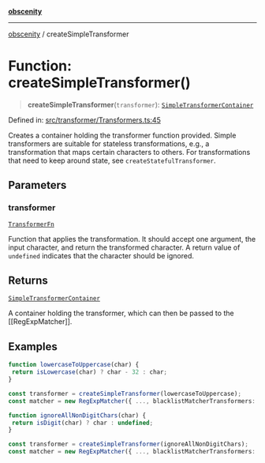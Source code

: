 [**obscenity**](../README.md)

***

[obscenity](../README.md) / createSimpleTransformer

# Function: createSimpleTransformer()

> **createSimpleTransformer**(`transformer`): [`SimpleTransformerContainer`](../interfaces/SimpleTransformerContainer.md)

Defined in: [src/transformer/Transformers.ts:45](https://github.com/jo3-l/obscenity/blob/907e5d7d34bb29e7d66f262535368ae2d124a8eb/src/transformer/Transformers.ts#L45)

Creates a container holding the transformer function provided. Simple
transformers are suitable for stateless transformations, e.g., a
transformation that maps certain characters to others. For transformations
that need to keep around state, see `createStatefulTransformer`.

## Parameters

### transformer

[`TransformerFn`](../type-aliases/TransformerFn.md)

Function that applies the transformation. It should
accept one argument, the input character, and return the transformed
character. A return value of `undefined` indicates that the character should
be ignored.

## Returns

[`SimpleTransformerContainer`](../interfaces/SimpleTransformerContainer.md)

A container holding the transformer, which can then be passed to the
[[RegExpMatcher]].

## Examples

```typescript
function lowercaseToUppercase(char) {
 return isLowercase(char) ? char - 32 : char;
}

const transformer = createSimpleTransformer(lowercaseToUppercase);
const matcher = new RegExpMatcher({ ..., blacklistMatcherTransformers: [transformer] });
```

```typescript
function ignoreAllNonDigitChars(char) {
 return isDigit(char) ? char : undefined;
}

const transformer = createSimpleTransformer(ignoreAllNonDigitChars);
const matcher = new RegExpMatcher({ ..., blacklistMatcherTransformers: [transformer] });
```
